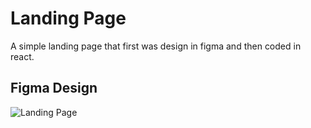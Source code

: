 # Landing Page
A simple landing page that first was design in figma and then coded in react.

## Figma Design
![Landing Page](https://github.com/barbaroliveira/HomePage/assets/89589498/102f1b8e-6051-44f7-b4ab-8417f744a725)
